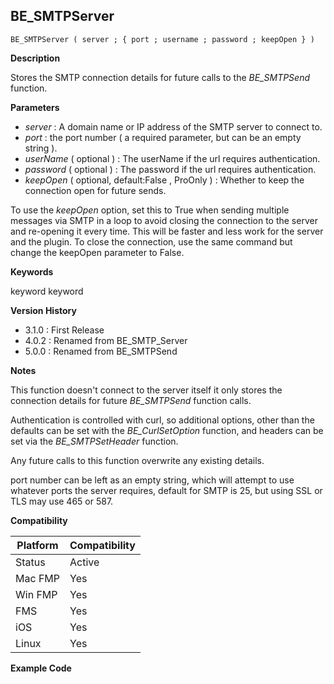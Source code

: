 ## BE_SMTPServer

    BE_SMTPServer ( server ; { port ; username ; password ; keepOpen } )

**Description**  

Stores the SMTP connection details for future calls to the *BE_SMTPSend* function.  

**Parameters**

* *server* : A domain name or IP address of the SMTP server to connect to.
* *port* : the port number ( a required parameter, but can be an empty string ).
* *userName* ( optional ) : The userName if the url requires authentication.
* *password* ( optional ) : The password if the url requires authentication.
* *keepOpen* ( optional, default:False , ProOnly ) : Whether to keep the connection open for future sends.

To use the *keepOpen* option, set this to True when sending multiple messages via SMTP in a loop to avoid closing the connection to the server and re-opening it every time.  This will be faster and less work for the server and the plugin.  To close the connection, use the same command but change the keepOpen parameter to False.

**Keywords**  

keyword keyword

**Version History**

* 3.1.0 : First Release
* 4.0.2 : Renamed from BE_SMTP_Server
* 5.0.0 : Renamed from BE_SMTPSend

**Notes**

This function doesn't connect to the server itself it only stores the connection details for future *BE_SMTPSend* function calls.

Authentication is controlled with curl, so additional options, other than the defaults can be set with the *BE_CurlSetOption* function, and headers can be set via the *BE_SMTPSetHeader* function.

Any future calls to this function overwrite any existing details.

port number can be left as an empty string, which will attempt to use whatever ports the server requires, default for SMTP is 25, but using SSL or TLS may use 465 or 587.

**Compatibility** 

| Platform | Compatibility |
|-----------|-----------|
| Status | Active |  
| Mac FMP | Yes  |  
| Win FMP | Yes  |  
| FMS | Yes  |  
| iOS | Yes  |  
| Linux | Yes  |  

**Example Code**
